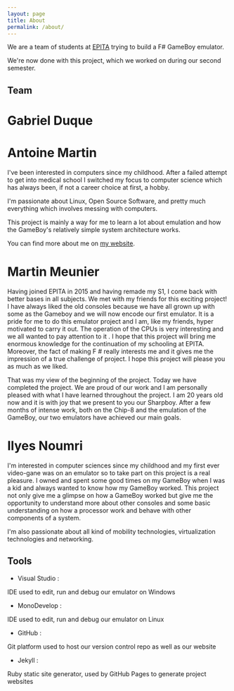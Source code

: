 ```yaml
---
layout: page
title: About
permalink: /about/
---
```


We are a team of students at [EPITA](http://epita.fr) trying to build a F# GameBoy
emulator.

We're now done with this project, which we worked on during our second semester.

## Team

# Gabriel Duque

# Antoine Martin

I've been interested in computers since my childhood. After a failed attempt to
get into medical school I switched my focus to computer science which has always
been, if not a career choice at first, a hobby.

I'm passionate about Linux, Open Source Software, and pretty much everything which involves messing with computers.

This project is mainly a way for me to learn a lot about emulation and how the GameBoy's relatively simple system architecture works.

You can find more about me on [my website](https://alarsyo.com).

# Martin Meunier

 Having joined EPITA in 2015 and having remade my S1, I come back with better bases in all subjects. We met with my friends for this exciting project! I have always liked the old consoles because we have all grown up with some as the Gameboy and we will now encode our first emulator. It is a pride for me to do this emulator project and I am, like my friends, hyper motivated to carry it out. The operation of the CPUs is very interesting and we all wanted to pay attention to it . I hope that this project will bring me enormous knowledge for the continuation of my schooling at EPITA. Moreover, the fact of making F # really interests me and it gives me the impression of a true challenge of project. I hope this project will please you as much as we liked.
 
That was my view of the beginning of the project. Today we have completed the project. We are proud of our work and I am personally pleased with what I have learned throughout the project. I am 20 years old now and it is with joy that we present to you our Sharpboy. After a few months of intense work, both on the Chip-8 and the emulation of the GameBoy, our two emulators have achieved our main goals.


# Ilyes Noumri
I'm interested in computer sciences since my childhood and my first ever video-gane was on an emulator so to take part on this project is a real pleasure. I owned and spent some good times on my GameBoy when I was a kid and always wanted to know how my GameBoy worked. This project not only give me a glimpse on how a GameBoy worked but give me the opportunity to understand more about other consoles and some basic understanding on how a processor work and behave with other components of a system.

I'm also passionate about all kind of mobility technologies, virtualization technologies and networking.

## Tools

- Visual Studio :

 IDE used to edit, run and debug our emulator on Windows

- MonoDevelop :

 IDE used to edit, run and debug our emulator on Linux

- GitHub :

 Git platform used to host our version control repo as well as our website

- Jekyll :

 Ruby static site generator, used by GitHub Pages to generate project websites
